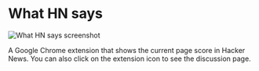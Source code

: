 What HN says
============
![What HN says screenshot](https://github.com/fjsj/What-HN-says/raw/master/screenshot.png)

A Google Chrome extension that shows the current page score in Hacker News.
You can also click on the extension icon to see the discussion page.

